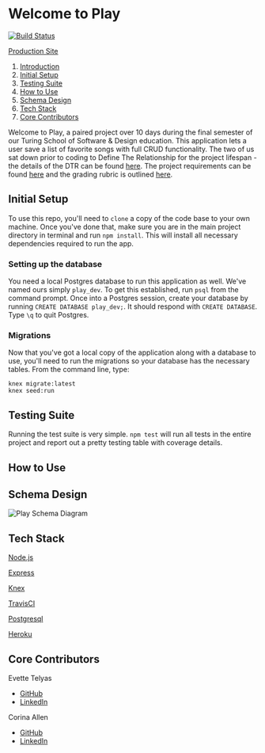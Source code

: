 # Welcome to Play

[![Build Status](https://travis-ci.com/evettetelyas/play.svg?branch=master)](https://travis-ci.com/evettetelyas/play)

[Production Site](https://playplayplay.herokuapp.com)

1. [Introduction](#intro)
1. [Initial Setup](#setup)
1. [Testing Suite](#testing)
1. [How to Use](#use)
1. [Schema Design](#schema)
1. [Tech Stack](#stack)
1. [Core Contributors](#contributors)


Welcome to Play, a paired project over 10 days during the final semester of our Turing School of Software & Design education. This application lets a user save a list of favorite songs with full CRUD functionality. The two of us sat down prior to coding to Define The Relationship for the project lifespan - the details of the DTR can be found [here](https://gist.github.com/StarPerfect/19448e290af49813056fff8a029f3f5f). The project requirements can be found [here](https://backend.turing.io/module4/projects/play/play) and the grading rubric is outlined [here](https://backend.turing.io/module4/projects/play/play_rubric).

## Initial Setup <a name="setup"></a>

To use this repo, you'll need to `clone` a copy of the code base to your own machine. Once you've done that, make sure you are in the main project directory in terminal and run `npm install`. This will install all necessary dependencies required to run the app.

### Setting up the database

You need a local Postgres database to run this application as well. We've named ours simply `play_dev`. To get this established, run `psql` from the command prompt. Once into a Postgres session, create your database by running `CREATE DATABASE play_dev;`. It should respond with `CREATE DATABASE`. Type `\q` to quit Postgres.

### Migrations

Now that you've got a local copy of the application along with a database to use, you'll need to run the migrations so your database has the necessary tables. From the command line, type:

```
knex migrate:latest
knex seed:run
```

## Testing Suite <a name="testing"></a>

Running the test suite is very simple. `npm test` will run all tests in the entire project and report out a pretty testing table with coverage details.

## How to Use <a name="use"></a>

## Schema Design <a name="schema"></a>

![Play Schema Diagram](https://user-images.githubusercontent.com/47605558/70668261-52b7b300-1c30-11ea-86e5-cc9cd913dcdc.png)

## Tech Stack <a name="stack"></a>

[Node.js](https://nodejs.org/en/docs/)

[Express](https://expressjs.com/)

[Knex](http://knexjs.org/)

[TravisCI](https://docs.travis-ci.com/)

[Postgresql](https://www.postgresql.org/docs/)

[Heroku](https://devcenter.heroku.com/categories/reference)

## Core Contributors <a name="contributors"></a>

Evette Telyas
 - [GitHub](https://github.com/evettetelyas)
 - [LinkedIn](https://www.linkedin.com/in/evettetelyas/)

Corina Allen
 - [GitHub](https://github.com/StarPerfect)
 - [LinkedIn](https://www.linkedin.com/in/corina-allen/)

